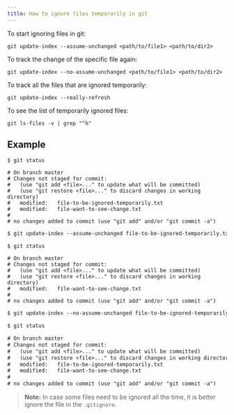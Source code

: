 ```yaml
---
title: How to ignore files temporarily in git
---
```


To start ignoring files in git:

```shell
git update-index --assume-unchanged <path/to/file1> <path/to/dir2>
```

To track the change of the specific file again:

```shell
git update-index --no-assume-unchanged <path/to/file1> <path/to/dir2>
```

To track all the files that are ignored temporarily:

```shell
git update-index --really-refresh
```

To see the list of temporarily ignored files:

```shell
git ls-files -v | grep "^h"
```

## Example

```text
$ git status

# On branch master
# Changes not staged for commit:
#   (use "git add <file>..." to update what will be committed)
#   (use "git restore <file>..." to discard changes in working directory)
# 	modified:   file-to-be-ignored-temporarily.txt
# 	modified:   file-want-to-see-change.txt
# 
# no changes added to commit (use "git add" and/or "git commit -a")
```

```txt
$ git update-index --assume-unchanged file-to-be-ignored-temporarily.txt
```

```text
$ git status

# On branch master
# Changes not staged for commit:
#   (use "git add <file>..." to update what will be committed)
#   (use "git restore <file>..." to discard changes in working directory)
# 	modified:   file-want-to-see-change.txt
# 
# no changes added to commit (use "git add" and/or "git commit -a")
```

```txt
$ git update-index --no-assume-unchanged file-to-be-ignored-temporarily.txt
```

```txt
$ git status

# On branch master
# Changes not staged for commit:
#   (use "git add <file>..." to update what will be committed)
#   (use "git restore <file>..." to discard changes in working directory)
# 	modified:   file-to-be-ignored-temporarily.txt
# 	modified:   file-want-to-see-change.txt
# 
# no changes added to commit (use "git add" and/or "git commit -a")
```

> **Note:** In case some files need to be ignored all the time, it is better
ignore the file in the `.gitignore`.

<script src="https://utteranc.es/client.js"
        repo="rakavai/blogs"
        issue-term="pathname"
        theme="github-light"
        crossorigin="anonymous"
        async>
</script>